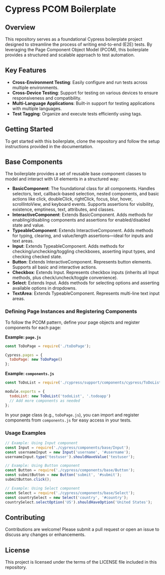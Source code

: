 # Cypress PCOM Boilerplate

## Overview
This repository serves as a foundational Cypress boilerplate project designed to streamline the process of writing end-to-end (E2E) tests. By leveraging the Page Component Object Model (PCOM), this boilerplate provides a structured and scalable approach to test automation.

## Key Features
- **Cross-Environment Testing**: Easily configure and run tests across multiple environments.
- **Cross-Device Testing**: Support for testing on various devices to ensure responsiveness and compatibility.
- **Multi-Language Applications**: Built-in support for testing applications with multiple languages.
- **Test Tagging**: Organize and execute tests efficiently using tags.

## Getting Started
To get started with this boilerplate, clone the repository and follow the setup instructions provided in the documentation.

## Base Components

The boilerplate provides a set of reusable base component classes to model and interact with UI elements in a structured way:

- **BasicComponent**: The foundational class for all components. Handles selectors, text, callback-based selection, nested components, and basic actions like click, doubleClick, rightClick, focus, blur, hover, scrollIntoView, and keyboard events. Supports assertions for visibility, existence, emptiness, text, attributes, and classes.
- **InteractiveComponent**: Extends BasicComponent. Adds methods for enabling/disabling components and assertions for enabled/disabled state and value.
- **TypeableComponent**: Extends InteractiveComponent. Adds methods for typing, clearing, and value/length assertions—ideal for inputs and text areas.
- **Input**: Extends TypeableComponent. Adds methods for checking/unchecking/toggling checkboxes, asserting input types, and checking checked state.
- **Button**: Extends InteractiveComponent. Represents button elements. Supports all basic and interactive actions.
- **Checkbox**: Extends Input. Represents checkbox inputs (inherits all Input methods, plus check/uncheck/toggle convenience).
- **Select**: Extends Input. Adds methods for selecting options and asserting available options in dropdowns.
- **TextArea**: Extends TypeableComponent. Represents multi-line text input areas.

### Defining Page Instances and Registering Components

To follow the PCOM pattern, define your page objects and register components for each page:

**Example: `page.js`**
```js
const ToDoPage = require('./toDoPage');

Cypress.pages = {
  toDoPage: new ToDoPage()
};
```

**Example: `components.js`**
```js
const ToDoList = require('./cypress/support/components/cypress/ToDoList');

module.exports = {
  todoList: new ToDoList('todoList', '.todoapp')
  // Add more components as needed
};
```

In your page class (e.g., `toDoPage.js`), you can import and register components from `components.js` for easy access in your tests.

### Usage Examples

```js
// Example: Using Input component
const Input = require('./cypress/components/base/Input');
const usernameInput = new Input('username', '#username');
usernameInput.type('testuser').shouldHaveValue('testuser');

// Example: Using Button component
const Button = require('./cypress/components/base/Button');
const submitButton = new Button('submit', '#submit');
submitButton.click();

// Example: Using Select component
const Select = require('./cypress/components/base/Select');
const countrySelect = new Select('country', '#country');
countrySelect.selectOption('US').shouldHaveOption('United States');
```

## Contributing
Contributions are welcome! Please submit a pull request or open an issue to discuss any changes or enhancements.

## License
This project is licensed under the terms of the LICENSE file included in this repository.
